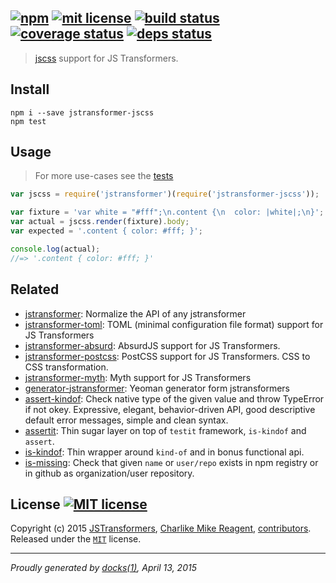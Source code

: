 ## [![npm][npmjs-img]][npmjs-url] [![mit license][license-img]][license-url] [![build status][travis-img]][travis-url] [![coverage status][coveralls-img]][coveralls-url] [![deps status][daviddm-img]][daviddm-url]

> [jscss](https://github.com/AlexanderSelzer/jscss) support for JS Transformers.

## Install
```
npm i --save jstransformer-jscss
npm test
```


## Usage
> For more use-cases see the [tests](./test/index.js)

```js
var jscss = require('jstransformer')(require('jstransformer-jscss'));

var fixture = 'var white = "#fff";\n.content {\n  color: |white|;\n}';
var actual = jscss.render(fixture).body;
var expected = '.content { color: #fff; }';

console.log(actual);
//=> '.content { color: #fff; }'
```


## Related
- [jstransformer](https://github.com/jstransformers/jstransformer): Normalize the API of any jstransformer
- [jstransformer-toml](https://github.com/jstransformers/jstransformer-toml): TOML (minimal configuration file format) support for JS Transformers
- [jstransformer-absurd](https://github.com/jstransformers/jstransformer-absurd): AbsurdJS support for JS Transformers.
- [jstransformer-postcss](https://github.com/jstransformers/jstransformer-postcss): PostCSS support for JS Transformers. CSS to CSS transformation.
- [jstransformer-myth](https://github.com/jstransformers/jstransformer-myth): Myth support for JS Transformers
- [generator-jstransformer](https://github.com/jstransformers/generator-jstransformer): Yeoman generator form jstransformers
- [assert-kindof](https://github.com/tunnckoCore/assert-kindof): Check native type of the given value and throw TypeError if not okey. Expressive, elegant, behavior-driven API, good descriptive default error messages, simple and clean syntax.
- [assertit](https://github.com/tunnckoCore/assertit): Thin sugar layer on top of `testit` framework, `is-kindof` and `assert`.
- [is-kindof](https://github.com/tunnckoCore/is-kindof): Thin wrapper around `kind-of` and in bonus functional api.
- [is-missing](https://github.com/tunnckoCore/is-missing): Check that given `name` or `user/repo` exists in npm registry or in github as organization/user repository.

## License [![MIT license][license-img]][license-url]
Copyright (c) 2015 [JSTransformers][jstransformers-url], [Charlike Mike Reagent][contrib-more], [contributors][contrib-graf].  
Released under the [`MIT`][license-url] license.


[jstransformers-url]: https://github.com/jstransformers

[npmjs-url]: http://npm.im/jstransformer-jscss
[npmjs-img]: https://img.shields.io/npm/v/jstransformer-jscss.svg?style=flat&label=jstransformer-jscss

[coveralls-url]: https://coveralls.io/r/jstransformers/jstransformer-jscss?branch=master
[coveralls-img]: https://img.shields.io/coveralls/jstransformers/jstransformer-jscss.svg?style=flat

[license-url]: https://github.com/jstransformers/jstransformer-jscss/blob/master/LICENSE.md
[license-img]: https://img.shields.io/badge/license-MIT-blue.svg?style=flat

[travis-url]: https://travis-ci.org/jstransformers/jstransformer-jscss
[travis-img]: https://img.shields.io/travis/jstransformers/jstransformer-jscss.svg?style=flat

[daviddm-url]: https://david-dm.org/jstransformers/jstransformer-jscss
[daviddm-img]: https://img.shields.io/david/jstransformers/jstransformer-jscss.svg?style=flat

[author-gratipay]: https://gratipay.com/tunnckoCore
[author-twitter]: https://twitter.com/tunnckoCore
[author-github]: https://github.com/tunnckoCore
[author-npmjs]: https://npmjs.org/~tunnckocore

[contrib-more]: http://j.mp/1stW47C
[contrib-graf]: https://github.com/jstransformers/jstransformer-jscss/graphs/contributors

***

_Proudly generated by [docks(1)](https://github.com/tunnckoCore), April 13, 2015_